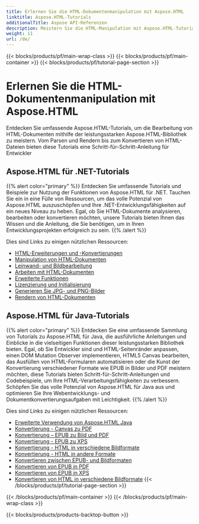 ```yaml
---
title: Erlernen Sie die HTML-Dokumentenmanipulation mit Aspose.HTML
linktitle: Aspose.HTML-Tutorials
additionalTitle: Aspose API-Referenzen
description: Meistern Sie die HTML-Manipulation mit Aspose.HTML-Tutorials – vom Parsen bis zur Konvertierung, Schritt-für-Schritt-Anleitung für Entwickler.
weight: 11
url: /de/
---
```


{{< blocks/products/pf/main-wrap-class >}}
{{< blocks/products/pf/main-container >}}
{{< blocks/products/pf/tutorial-page-section >}}

# Erlernen Sie die HTML-Dokumentenmanipulation mit Aspose.HTML


Entdecken Sie umfassende Aspose.HTML-Tutorials, um die Bearbeitung von HTML-Dokumenten mithilfe der leistungsstarken Aspose.HTML-Bibliothek zu meistern. Vom Parsen und Rendern bis zum Konvertieren von HTML-Dateien bieten diese Tutorials eine Schritt-für-Schritt-Anleitung für Entwickler

## Aspose.HTML für .NET-Tutorials
{{% alert color="primary" %}}
Entdecken Sie umfassende Tutorials und Beispiele zur Nutzung der Funktionen von Aspose.HTML für .NET. Tauchen Sie ein in eine Fülle von Ressourcen, um das volle Potenzial von Aspose.HTML auszuschöpfen und Ihre .NET-Entwicklungsfähigkeiten auf ein neues Niveau zu heben. Egal, ob Sie HTML-Dokumente analysieren, bearbeiten oder konvertieren möchten, unsere Tutorials bieten Ihnen das Wissen und die Anleitung, die Sie benötigen, um in Ihren Entwicklungsprojekten erfolgreich zu sein. 
{{% /alert %}}

Dies sind Links zu einigen nützlichen Ressourcen:
 
- [HTML-Erweiterungen und -Konvertierungen](./net/html-extensions-and-conversions/)
- [Manipulation von HTML-Dokumenten](./net/html-document-manipulation/)
- [Leinwand- und Bildbearbeitung](./net/canvas-and-image-manipulation/)
- [Arbeiten mit HTML-Dokumenten](./net/working-with-html-documents/)
- [Erweiterte Funktionen](./net/advanced-features/)
- [Lizenzierung und Initialisierung](./net/licensing-and-initialization/)
- [Generieren Sie JPG- und PNG-Bilder](./net/generate-jpg-and-png-images/)
- [Rendern von HTML-Dokumenten](./net/rendering-html-documents/)

## Aspose.HTML für Java-Tutorials
{{% alert color="primary" %}}
Entdecken Sie eine umfassende Sammlung von Tutorials zu Aspose.HTML für Java, die ausführliche Anleitungen und Einblicke in die vielseitigen Funktionen dieser leistungsstarken Bibliothek bieten. Egal, ob Sie Entwickler sind und HTML-Seitenränder anpassen, einen DOM Mutation Observer implementieren, HTML5 Canvas bearbeiten, das Ausfüllen von HTML-Formularen automatisieren oder die Kunst der Konvertierung verschiedener Formate wie EPUB in Bilder und PDF meistern möchten, diese Tutorials bieten Schritt-für-Schritt-Anleitungen und Codebeispiele, um Ihre HTML-Verarbeitungsfähigkeiten zu verbessern. Schöpfen Sie das volle Potenzial von Aspose.HTML für Java aus und optimieren Sie Ihre Webentwicklungs- und Dokumentkonvertierungsaufgaben mit Leichtigkeit. 
{{% /alert %}}

Dies sind Links zu einigen nützlichen Ressourcen:
 
- [Erweiterte Verwendung von Aspose.HTML Java](./java/advanced-usage/)
- [Konvertierung - Canvas zu PDF](./java/conversion-canvas-to-pdf/)
- [Konvertierung – EPUB zu Bild und PDF](./java/conversion-epub-to-image-and-pdf/)
- [Konvertierung - EPUB zu XPS](./java/conversion-epub-to-xps/)
- [Konvertierung - HTML in verschiedene Bildformate](./java/conversion-html-to-various-image-formats/)
- [Konvertierung - HTML in andere Formate](./java/conversion-html-to-other-formats/)
- [Konvertieren zwischen EPUB- und Bildformaten](./java/converting-between-epub-and-image-formats/)
- [Konvertieren von EPUB in PDF](./java/converting-epub-to-pdf/)
- [Konvertieren von EPUB in XPS](./java/converting-epub-to-xps/)
- [Konvertieren von HTML in verschiedene Bildformate](./java/converting-html-to-various-image-formats/)
{{< /blocks/products/pf/tutorial-page-section >}}

{{< /blocks/products/pf/main-container >}}
{{< /blocks/products/pf/main-wrap-class >}}

{{< blocks/products/products-backtop-button >}}
